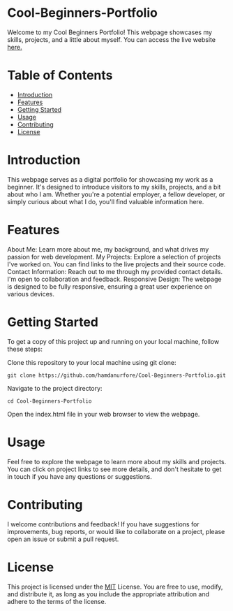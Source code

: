 # Cool-Beginners-Portfolio
Welcome to my Cool Beginners Portfolio! This webpage showcases my skills, projects, and a little about myself. You can access the live website [here.](https://hamdanurfore.github.io/Cool-Beginners-Portfolio/)

# Table of Contents
- [Introduction](#introduction)
- [Features](#features)
- [Getting Started](#getting-started)
- [Usage](#usage)
- [Contributing](#contributing)
- [License](#license)

# Introduction
This webpage serves as a digital portfolio for showcasing my work as a beginner. It's designed to introduce visitors to my skills, projects, and a bit about who I am. Whether you're a potential employer, a fellow developer, or simply curious about what I do, you'll find valuable information here.

# Features
About Me: Learn more about me, my background, and what drives my passion for web development.
My Projects: Explore a selection of projects I've worked on. You can find links to the live projects and their source code.
Contact Information: Reach out to me through my provided contact details. I'm open to collaboration and feedback.
Responsive Design: The webpage is designed to be fully responsive, ensuring a great user experience on various devices.

# Getting Started
To get a copy of this project up and running on your local machine, follow these steps:

Clone this repository to your local machine using git clone:
```
git clone https://github.com/hamdanurfore/Cool-Beginners-Portfolio.git
```

Navigate to the project directory:

```
cd Cool-Beginners-Portfolio
```

Open the index.html file in your web browser to view the webpage.

# Usage

Feel free to explore the webpage to learn more about my skills and projects. You can click on project links to see more details, and don't hesitate to get in touch if you have any questions or suggestions.

# Contributing

I welcome contributions and feedback! If you have suggestions for improvements, bug reports, or would like to collaborate on a project, please open an issue or submit a pull request.

# License

This project is licensed under the [MIT](https://github.com/hamdanurfore/Cool-Beginners-Portfolio/blob/main/LICENSE) License. You are free to use, modify, and distribute it, as long as you include the appropriate attribution and adhere to the terms of the license.
